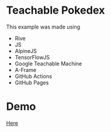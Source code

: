 # Teachable Pokedex

This example was made using

- Rive
- JS
- AlpineJS
- TensorFlowJS
- Google Teachable Machine
- A-Frame
- GitHub Actions
- GitHub Pages

# Demo

[Here](https://adawolfs.github.io/teachable_pokedex)